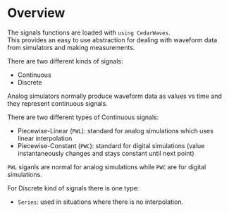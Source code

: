 # Overview

The signals functions are loaded with `using CedarWaves`.  
This provides an easy to use abstraction for dealing with waveform data from 
simulators and making measurements.

There are two different kinds of signals:

- Continuous
- Discrete

Analog simulators normally produce waveform data as values vs time and they represent continuous signals.

There are two different types of Continuous signals:

- Piecewise-Linear (`PWL`): standard for analog simulations which uses linear interpolation
- Piecewise-Constant (`PWC`): standard for digital simulations (value instantaneously changes and stays constant until next point)

`PWL` siganls are normal for analog simulations while `PWC` are for digital simulations.

For Discrete kind of signals there is one type:

- `Series`: used in situations where there is no interpolation.
